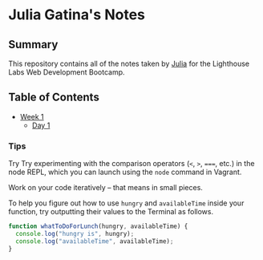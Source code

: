 # Julia Gatina's Notes

## Summary

This repository contains all of the notes taken by [Julia](https://github.com/julia-gatina) for the Lighthouse Labs Web Development Bootcamp.

## Table of Contents

* [Week 1](Week_1)
  * [Day 1](Day_1)

### Tips
Try Try experimenting with the comparison operators (`<`, `>`, `===`, etc.) in the node REPL, which you can launch using the `node` command in Vagrant.

Work on your code iteratively – that means in small pieces. 

To help you figure out how to use `hungry` and `availableTime` inside your function, try outputting their values to the Terminal as follows.

```Javascript
function whatToDoForLunch(hungry, availableTime) {
  console.log("hungry is", hungry);
  console.log("availableTime", availableTime);
} 
```

